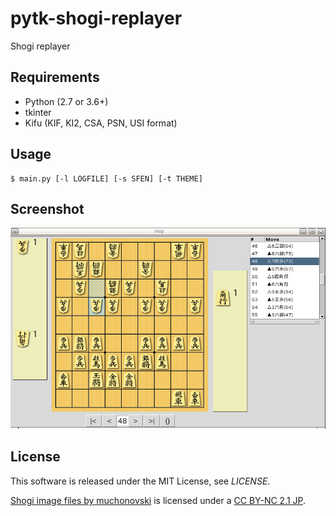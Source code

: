 pytk-shogi-replayer
===================

Shogi replayer


Requirements
------------
* Python (2.7 or 3.6+)
* tkinter
* Kifu (KIF, KI2, CSA, PSN, USI format)


Usage
-----

```
$ main.py [-l LOGFILE] [-s SFEN] [-t THEME]
```

Screenshot
----------
![main-window](https://github.com/koji-hirono/pytk-shogi-replayer/blob/master/misc/screen1.png)


License
-------
This software is released under the MIT License, see *LICENSE*.

[Shogi image files by muchonovski](http://mucho.girly.jp/bona/) is licensed under a [CC BY-NC 2.1 JP](https://creativecommons.org/licenses/by-nc/2.1/jp/).
